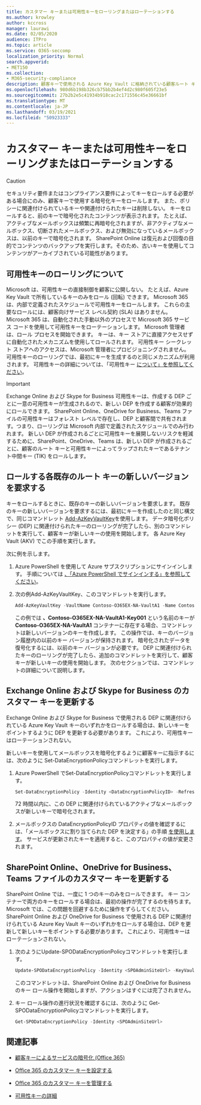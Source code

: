 ```yaml
---
title: カスタマー キーまたは可用性キーをローリングまたはローテーションする
ms.author: krowley
author: kccross
manager: laurawi
ms.date: 02/05/2020
audience: ITPro
ms.topic: article
ms.service: O365-seccomp
localization_priority: Normal
search.appverid:
- MET150
ms.collection:
- M365-security-compliance
description: 顧客キーで使用される Azure Key Vault に格納されている顧客ルート キーをロールする方法について説明します。 サービスには、Exchange Online、Skype for Business、SharePoint Online、OneDrive for Business、Teams ファイルが含まれます。
ms.openlocfilehash: 980d6b198b326cb75bb2b4ef4d2c980f605f23e5
ms.sourcegitcommit: 27b2b2e5c41934b918cac2c171556c45e36661bf
ms.translationtype: MT
ms.contentlocale: ja-JP
ms.lasthandoff: 03/19/2021
ms.locfileid: "50923333"
---
```

# <a name="roll-or-rotate-a-customer-key-or-an-availability-key"></a>カスタマー キーまたは可用性キーをローリングまたはローテーションする

> [!CAUTION]
> セキュリティ要件またはコンプライアンス要件によってキーをロールする必要がある場合にのみ、顧客キーで使用する暗号化キーをロールします。 また、ポリシーに関連付けられているキーや関連付けられたキーは削除しない。 キーをロールすると、前のキーで暗号化されたコンテンツが表示されます。 たとえば、アクティブなメールボックスは頻繁に再暗号化されますが、非アクティブなメールボックス、切断されたメールボックス、および無効になっているメールボックスは、以前のキーで暗号化されます。 SharePoint Online は復元および回復の目的でコンテンツのバックアップを実行します。そのため、古いキーを使用してコンテンツがアーカイブされている可能性があります。

## <a name="about-rolling-the-availability-key"></a>可用性キーのローリングについて

Microsoft は、可用性キーの直接制御を顧客に公開しない。 たとえば、Azure Key Vault で所有しているキーのみをロール (回転) できます。 Microsoft 365 は、内部で定義されたスケジュールで可用性キーをロールします。 これらの主要なロールには、顧客向けサービス レベル契約 (SLA) はありません。 Microsoft 365 は、自動化された手動以外のプロセスで Microsoft 365 サービス コードを使用して可用性キーをローテーションします。 Microsoft 管理者は、ロール プロセスを開始できます。 キーは、キー ストアに直接アクセスせずに自動化されたメカニズムを使用してロールされます。 可用性キー シークレット ストアへのアクセスは、Microsoft 管理者にプロビジョニングされません。 可用性キーのローリングでは、最初にキーを生成するのと同じメカニズムが利用されます。 可用性キーの詳細については、「可用性キー [について」を参照してください](customer-key-availability-key-understand.md)。

> [!IMPORTANT]
> Exchange Online および Skype for Business 可用性キーは、作成する DEP ごとに一意の可用性キーが生成されるので、新しい DEP を作成する顧客が効果的にロールできます。 SharePoint Online、OneDrive for Business、Teams ファイルの可用性キーはフォレスト レベルで存在し、DEP と顧客間で共有されます。つまり、ローリングは Microsoft 内部で定義されたスケジュールでのみ行われます。 新しい DEP が作成されるごとに可用性キーを展開しないリスクを軽減するために、SharePoint、OneDrive、Teams は、新しい DEP が作成されるごとに、顧客のルート キーと可用性キーによってラップされたキーであるテナント中間キー (TIK) をロールします。

## <a name="request-a-new-version-of-each-existing-root-key-you-want-to-roll"></a>ロールする各既存のルート キーの新しいバージョンを要求する

キーをロールするときに、既存のキーの新しいバージョンを要求します。 既存のキーの新しいバージョンを要求するには、最初にキーを作成したのと同じ構文で、同じコマンドレット [Add-AzKeyVaultKey](/powershell/module/az.keyvault/add-azkeyvaultkey)を使用します。 データ暗号化ポリシー (DEP) に関連付けられたキーのローリングが完了したら、別のコマンドレットを実行して、顧客キーが新しいキーの使用を開始します。 各 Azure Key Vault (AKV) でこの手順を実行します。

次に例を示します。

1. Azure PowerShell を使用して Azure サブスクリプションにサインインします。 手順については [、「Azure PowerShell でサインインする」を参照してください](/powershell/azure/authenticate-azureps)。

2. 次の例Add-AzKeyVaultKey、このコマンドレットを実行します。

   ```powershell
   Add-AzKeyVaultKey -VaultName Contoso-O365EX-NA-VaultA1 -Name Contoso-O365EX-NA-VaultA1-Key001 -Destination HSM -KeyOps @('wrapKey','unwrapKey') -NotBefore (Get-Date -Date "12/27/2016 12:01 AM")
   ```

   この例では **、Contoso-O365EX-NA-VaultA1-Key001** という名前のキーが **Contoso-O365EX-NA-VaultA1** コンテナーに存在する場合、コマンドレットは新しいバージョンのキーを作成します。 この操作では、キーのバージョン履歴内の以前のキー バージョンが保持されます。 暗号化されたデータを復号化するには、以前のキー バージョンが必要です。 DEP に関連付けられたキーのローリングが完了したら、追加のコマンドレットを実行して、顧客キーが新しいキーの使用を開始します。 次のセクションでは、コマンドレットの詳細について説明します。
  
## <a name="update-the-customer-key-for-exchange-online-and-skype-for-business"></a>Exchange Online および Skype for Business のカスタマー キーを更新する

Exchange Online および Skype for Business で使用される DEP に関連付けられている Azure Key Vault キーのいずれかをロールする場合は、新しいキーをポイントするように DEP を更新する必要があります。 これにより、可用性キーはローテーションされない。

新しいキーを使用してメールボックスを暗号化するように顧客キーに指示するには、次のように Set-DataEncryptionPolicyコマンドレットを実行します。

1. Azure PowerShell でSet-DataEncryptionPolicyコマンドレットを実行します。
  
   ```powershell
   Set-DataEncryptionPolicy -Identity <DataEncryptionPolicyID> -Refresh
   ```

   72 時間以内に、この DEP に関連付けられているアクティブなメールボックスが新しいキーで暗号化されます。

2. メールボックスの DataEncryptionPolicyID プロパティの値を確認するには、「メールボックスに割り当てられた DEP を決定する」の手順 [を使用します](customer-key-manage.md#determine-the-dep-assigned-to-a-mailbox)。 サービスが更新されたキーを適用すると、このプロパティの値が変更されます。
  
## <a name="update-the-customer-key-for-sharepoint-online-onedrive-for-business-and-teams-files"></a>SharePoint Online、OneDrive for Business、Teams ファイルのカスタマー キーを更新する

SharePoint Online では、一度に 1 つのキーのみをロールできます。 キー コンテナーで両方のキーをロールする場合は、最初の操作が完了するのを待ちます。 Microsoft では、この問題を回避するために操作をずらしてください。 SharePoint Online および OneDrive for Business で使用される DEP に関連付けられている Azure Key Vault キーのいずれかをロールする場合は、DEP を更新して新しいキーをポイントする必要があります。 これにより、可用性キーはローテーションされない。

1. 次のようにUpdate-SPODataEncryptionPolicyコマンドレットを実行します。
  
   ```powershell
   Update-SPODataEncryptionPolicy -Identity <SPOAdminSiteUrl> -KeyVaultName <ReplacementKeyVaultName> -KeyName <ReplacementKeyName> -KeyVersion <ReplacementKeyVersion> -KeyType <Primary | Secondary>
   ```

   このコマンドレットは、SharePoint Online および OneDrive for Business のキー ロール操作を開始しますが、アクションはすぐには完了されません。

2. キー ロール操作の進行状況を確認するには、次のように Get-SPODataEncryptionPolicyコマンドレットを実行します。

   ```powershell
   Get-SPODataEncryptionPolicy -Identity <SPOAdminSiteUrl>
   ```

## <a name="related-articles"></a>関連記事

- [顧客キーによるサービスの暗号化 (Office 365)](customer-key-overview.md)

- [Office 365 のカスタマー キーを設定する](customer-key-set-up.md)

- [Office 365 のカスタマー キーを管理する](customer-key-manage.md)

- [可用性キーの詳細](customer-key-availability-key-understand.md)